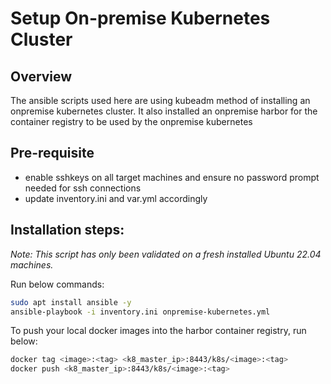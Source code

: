 # Setup On-premise Kubernetes Cluster

## Overview

The ansible scripts used here are using kubeadm method of installing an onpremise kubernetes cluster. It also installed an onpremise harbor for the container registry to be used by the onpremise kubernetes

## Pre-requisite

- enable sshkeys on all target machines and ensure no password prompt needed for ssh connections
- update inventory.ini and var.yml accordingly

## Installation steps:

_Note: This script has only been validated on a fresh installed Ubuntu 22.04 machines._

Run below commands:
```sh
sudo apt install ansible -y
ansible-playbook -i inventory.ini onpremise-kubernetes.yml
```

To push your local docker images into the harbor container registry, run below:

```sh
docker tag <image>:<tag> <k8_master_ip>:8443/k8s/<image>:<tag>
docker push <k8_master_ip>:8443/k8s/<image>:<tag>
```
